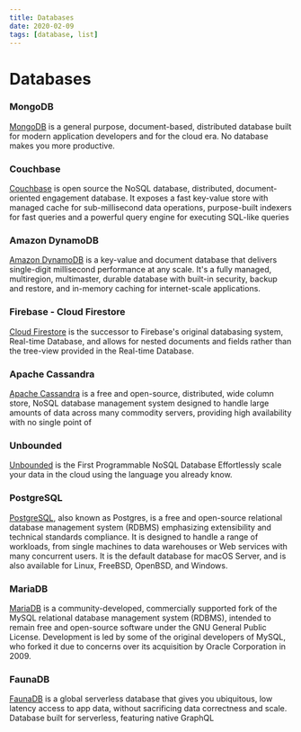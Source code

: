 ```yaml
---
title: Databases
date: 2020-02-09
tags: [database, list]
---
```


# Databases

### MongoDB

[MongoDB](https://www.mongodb.com/) is a general purpose, document-based, distributed database built for modern 
application developers and for the cloud era. No database makes you more productive.

###  Couchbase

[Couchbase](https://www.couchbase.com/) is open source the NoSQL database, distributed, document-oriented engagement database.
It exposes a fast key-value store with managed cache for sub-millisecond data operations, 
purpose-built indexers for fast queries and a powerful query engine for executing SQL-like queries 

### Amazon DynamoDB

[Amazon DynamoDB](https://aws.amazon.com/dynamodb/) is a key-value and document database that delivers single-digit millisecond 
performance at any scale. It's a fully managed, multiregion, multimaster, durable database
with built-in security, backup and restore, and in-memory caching for internet-scale
applications.

### Firebase - Cloud Firestore

[Cloud Firestore](https://firebase.google.com/) is the successor to Firebase's original databasing system, Real-time Database,
 and allows for nested documents and fields rather than the tree-view provided in the Real-time Database. 

### Apache Cassandra 

[Apache Cassandra](http://cassandra.apache.org) is a free and open-source, distributed, wide column store, NoSQL database 
management system designed to handle large amounts of data across many commodity servers, providing high availability with no single point of 

### Unbounded

[Unbounded](https://unbounded.cloud/) is the First Programmable NoSQL Database
Effortlessly scale your data in the cloud using the language you already know.

### PostgreSQL

[PostgreSQL](https://www.postgresql.org/), also known as Postgres, is a free and open-source relational database management 
system (RDBMS) emphasizing extensibility and technical standards compliance. It is designed to handle a range of workloads,
from single machines to data warehouses or Web services with many concurrent users. It is the default database for macOS Server,
and is also available for Linux, FreeBSD, OpenBSD, and Windows.

### MariaDB

[MariaDB](https://mariadb.org/) is a community-developed, commercially supported fork of the MySQL relational database management system (RDBMS),
intended to remain free and open-source software under the GNU General Public License. Development is led by some of the original 
developers of MySQL, who forked it due to concerns over its acquisition by Oracle Corporation in 2009.

### FaunaDB

[FaunaDB](https://fauna.com/) is a global serverless database that gives you ubiquitous, low latency access to app data, without sacrificing data correctness and scale. Database built for serverless, featuring native GraphQL
